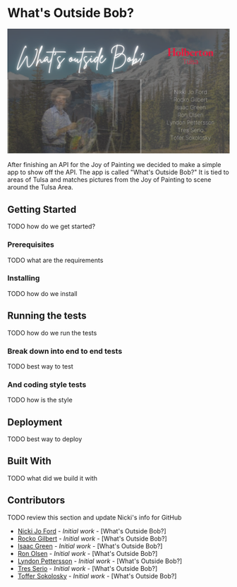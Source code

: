 # What's Outside Bob?

![Whatsoutsidebob](https://github.com/ronroeandassociates/assets/blob/master/images/whatsupbob_banner.png?raw=true)

After finishing an API for the Joy of Painting we decided to make a simple app to show off the API. The app is called "What's Outside Bob?" It is tied to areas of Tulsa and matches pictures from the Joy of Painting to scene around the Tulsa Area.

## Getting Started

TODO how do we get started?

### Prerequisites

TODO what are the requirements

### Installing

TODO how do we install

## Running the tests

TODO how do we run the tests

### Break down into end to end tests

TODO best way to test

### And coding style tests

TODO how is the style

## Deployment

TODO best way to deploy

## Built With

TODO what did we build it with

## Contributors

TODO review this section and update Nicki's info for GitHub

- [Nicki Jo Ford](https://github.com/nickiford) - _Initial work_ - [What's Outside Bob?]
- [Rocko Gilbert](https://github.com/RockoGilbert) - _Initial work_ - [What's Outside Bob?]
- [Isaac Green](https://github.com/IsaacGreenMachine) - _Initial work_ - [What's Outside Bob?]
- [Ron Olsen](https://github.com/ronroeandassociates) - _Initial work_ - [What's Outside Bob?]
- [Lyndon Pettersson](https://github.com/Lyndonpett) - _Initial work_ - [What's Outside Bob?]
- [Tres Serio](https://github.com/tresserio) - _Initial work_ - [What's Outside Bob?]
- [Toffer Sokolosky](https://github.com/Estoric918) - _Initial work_ - [What's Outside Bob?]
